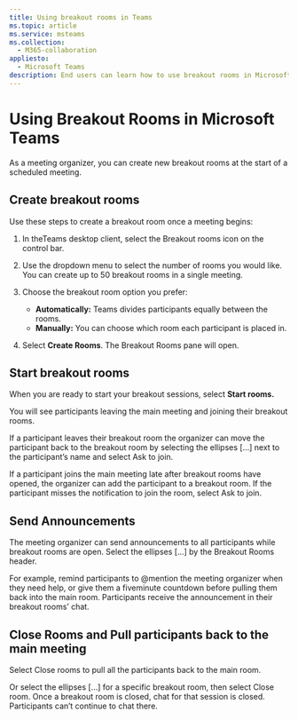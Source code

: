 ```yaml
---
title: Using breakout rooms in Teams
ms.topic: article
ms.service: msteams
ms.collection: 
  - M365-collaboration
appliesto: 
  - Microsoft Teams
description: End users can learn how to use breakout rooms in Microsoft Teams
---
```


# Using Breakout Rooms in Microsoft Teams

As a meeting organizer, you can create new breakout rooms at the start of a scheduled meeting.

## Create breakout rooms

Use these steps to create a breakout room once a meeting begins:

1. In theTeams desktop client, select the Breakout rooms icon on the control bar.

2. Use the dropdown menu to select the number of rooms you would like. You can create up to 50 breakout rooms in a single meeting.

3. Choose the breakout room option you prefer:

    - **Automatically:** Teams divides participants equally between the rooms.
    - **Manually:** You can choose which room each participant is placed in.

4. Select **Create Rooms**. The Breakout Rooms pane will open.

## Start breakout rooms

When you are ready to start your breakout sessions, select **Start rooms.**

You will see participants leaving the main meeting and joining their breakout rooms.

If a participant leaves their breakout room the organizer can move the participant back to the breakout room by selecting the ellipses […] next to the participant’s name and select Ask to join.

If a participant joins the main meeting late after breakout rooms have opened, the organizer can add the participant to a breakout room. If the participant misses the notification to join the room, select Ask to join.

## Send Announcements

The meeting organizer can send announcements to all participants while breakout rooms are open. Select the ellipses […] by the Breakout Rooms header.

For example, remind participants to @mention the meeting organizer when they need help, or give them a fiveminute countdown before pulling them back into the main room.
Participants receive the announcement in their breakout rooms’ chat.

## Close Rooms and Pull participants back to the main meeting

Select Close rooms to pull all the participants back to the main room.

Or select the ellipses […] for a specific breakout room, then select Close room.
Once a breakout room is closed, chat for that session is closed. Participants can’t continue to chat there.
